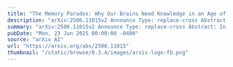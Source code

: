 ```yaml
---
title: "The Memory Paradox: Why Our Brains Need Knowledge in an Age of AI"
description: "arXiv:2506.11015v2 Announce Type: replace-cross Abstract: In the age of generative AI and ubiquitous digital tools, human cognition faces a structural paradox: as external aids become more capable, internal memory systems risk atrophy. Drawing on neuroscience and cognitive psychology, this paper examines how heavy reliance on AI systems and discovery-based pedagogies may impair the consolidation of declarative and procedural memory -- systems essential for expertise, critical thinking, and long-term retention. We review how tools like ChatGPT and calculators can short-circuit the retrieval, error correction, and schema-building processes necessary for robust neural encoding. Notably, we highlight striking parallels between deep learning phenomena such as 'grokking' and the neuroscience of overlearning and intuition. Empirical studies are discussed showing how premature reliance on AI during learning inhibits proceduralization and intuitive mastery. We argue that effective human-AI interaction depends on strong internal models -- biological 'schemata' and neural manifolds -- that enable users to evaluate, refine, and guide AI output. The paper concludes with policy implications for education and workforce training in the age of large language models."
summary: "arXiv:2506.11015v2 Announce Type: replace-cross Abstract: In the age of generative AI and ubiquitous digital tools, human cognition faces a structural paradox: as external aids become more capable, internal memory systems risk atrophy. Drawing on neuroscience and cognitive psychology, this paper examines how heavy reliance on AI systems and discovery-based pedagogies may impair the consolidation of declarative and procedural memory -- systems essential for expertise, critical thinking, and long-term retention. We review how tools like ChatGPT and calculators can short-circuit the retrieval, error correction, and schema-building processes necessary for robust neural encoding. Notably, we highlight striking parallels between deep learning phenomena such as 'grokking' and the neuroscience of overlearning and intuition. Empirical studies are discussed showing how premature reliance on AI during learning inhibits proceduralization and intuitive mastery. We argue that effective human-AI interaction depends on strong internal models -- biological 'schemata' and neural manifolds -- that enable users to evaluate, refine, and guide AI output. The paper concludes with policy implications for education and workforce training in the age of large language models."
pubDate: "Mon, 23 Jun 2025 00:00:00 -0400"
source: "arXiv AI"
url: "https://arxiv.org/abs/2506.11015"
thumbnail: "/static/browse/0.3.4/images/arxiv-logo-fb.png"
---
```


